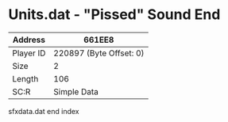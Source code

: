 #  Units.dat - "Pissed" Sound End
Address   | 661EE8
----------|-------------
Player ID | 220897 (Byte Offset: 0)
Size 	  | 2
Length 	  | 106
SC:R      | Simple Data

sfxdata.dat end index
